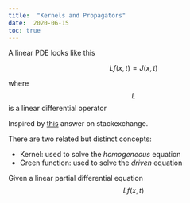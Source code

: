 ```yaml
---
title:  "Kernels and Propagators"
date:  2020-06-15
toc: true
---
```


<script type="text/javascript" async
  src="https://cdn.mathjax.org/mathjax/latest/MathJax.js?config=TeX-MML-AM_CHTML">
</script>

A linear PDE looks like this

$$
L f(x,t) = J(x,t)
$$

where $$L$$ is a linear differential operator

Inspired by [this](https://physics.stackexchange.com/questions/20797/differentiating-propagator-greens-function-correlation-function-etc) answer on stackexchange.

There are two related but distinct concepts:

- Kernel: used to solve the *homogeneous* equation
- Green function: used to solve the *driven* equation

Given a linear partial differential equation $$L f(x,t)$$

